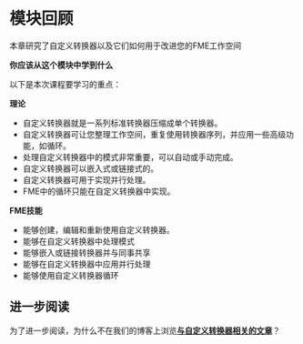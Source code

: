 # 模块回顾

本章研究了自定义转换器以及它们如何用于改进您的FME工作空间

**你应该从这个模块中学到什么**

以下是本次课程要学习的重点：

**理论**

* 自定义转换器就是一系列标准转换器压缩成单个转换器。
* 自定义转换器可让您整理工作空间，重复使用转换器序列，并应用一些高级功能，如循环。
* 处理自定义转换器中的模式非常重要，可以自动或手动完成。
* 自定义转换器可以嵌入式或链接式的。
* 自定义转换器可用于实现并行处理。
* FME中的循环只能在自定义转换器中实现。

**FME技能**

* 能够创建，编辑和重新使用自定义转换器。
* 能够在自定义转换器中处理模式
* 能够嵌入或链接转换器并与同事共享
* 能够在自定义转换器中应用并行处理
* 能够使用自定义转换器循环

## 进一步阅读

为了进一步阅读，为什么不在我们的博客上浏览[**与自定义转换器相关的文章**](http://blog.safe.com/tag/custom-transformer/)？

